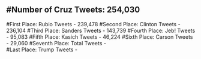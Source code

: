 #Number of Cruz Tweets: 254,030
---
#First Place: Rubio Tweets - 239,478
#Second Place: Clinton Tweets - 236,104
#Third Place: Sanders Tweets - 143,739
#Fourth Place: Jeb! Tweets - 95,083
#Fifth Place: Kasich Tweets - 46,224
#Sixth Place: Carson Tweets - 29,060
#Seventh Place: Total Tweets -  
#Last Place: Trump Tweets - 
